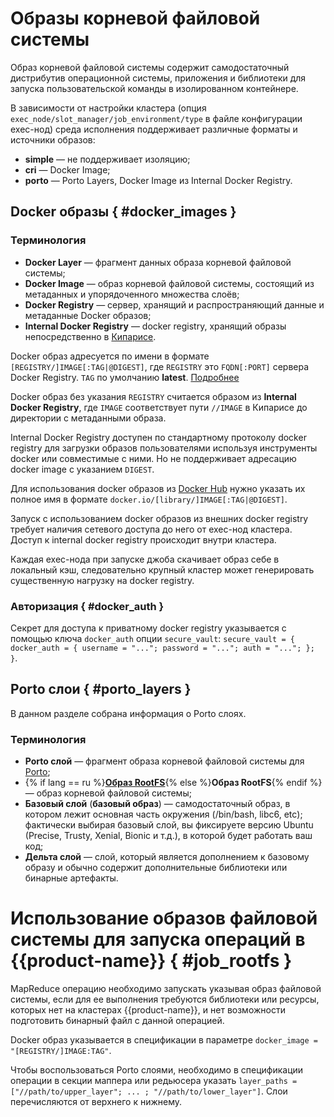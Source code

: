 # Образы корневой файловой системы

Образ корневой файловой системы содержит самодостаточный дистрибутив операционной системы, приложения и библиотеки для запуска пользовательской команды в изолированном контейнере.

В зависимости от настройки кластера (опция `exec_node/slot_manager/job_environment/type` в файле конфигурации exec-нод) среда исполнения поддерживает различные форматы и источники образов:
- **simple** — не поддерживает изоляцию;
- **cri** — Docker Image;
- **porto** — Porto Layers, Docker Image из Internal Docker Registry.

## Docker образы { #docker_images }

### Терминология

- **Docker Layer** — фрагмент данных образа корневой файловой системы;
- **Docker Image** — образ корневой файловой системы, состоящий из метаданных и упорядоченного множества слоёв;
- **Docker Registry** — сервер, хранящий и распространяющий данные и метаданные Docker образов;
- **Internal Docker Registry** — docker registry, хранящий образы непосредственно в [Кипарисе](../../../../user-guide/storage/cypress.md).

Docker образ адресуется по имени в формате `[REGISTRY/]IMAGE[:TAG|@DIGEST]`, где `REGISTRY` это `FQDN[:PORT]` сервера Docker Registry. `TAG` по умолчанию **latest**. [Подробнее](https://docs.docker.com/engine/reference/commandline/pull/)

Docker образ без указания `REGISTRY` считается образом из **Internal Docker Registry**, где `IMAGE` соответствует пути `//IMAGE` в Кипарисе до директории с метаданными образа.

Internal Docker Registry доступен по стандартному протоколу docker registry для загрузки образов пользователями используя инструменты docker или совместимые с ними. Но не поддерживает адресацию docker image с указанием `DIGEST`.

Для использования docker образов из [Docker Hub](https://hub.docker.com) нужно указать их полное имя в формате `docker.io/[library/]IMAGE[:TAG|@DIGEST]`.

Запуск с использованием docker образов из внешних docker registry требует наличия сетевого доступа до него от exec-нод кластера. Доступ к internal docker registry происходит внутри кластера.

Каждая exec-нода при запуске джоба скачивает образ себе в локальный кэш, следовательно крупный кластер может генерировать существенную нагрузку на docker registry.

### Авторизация { #docker_auth }

Секрет для доступа к приватному docker registry указывается с помощью ключа `docker_auth` опции `secure_vault`:
`secure_vault = { docker_auth = { username = "..."; password = "..."; auth = "..."; }; }`.

## Porto слои { #porto_layers }

В данном разделе собрана информация о Porto слоях.

### Терминология

- **Porto слой** — фрагмент образа корневой файловой системы для [Porto](https://github.com/ten-nancy/porto);
- {% if lang == ru %}**[Образ RootFS](http://wiki.rosalab.ru/ru/index.php/Образ_rootfs)**{% else %}**Образ RootFS**{% endif %} — образ корневой файловой системы;
- **Базовый слой** (**базовый образ**) — самодостаточный образ, в котором лежит основная часть окружения (/bin/bash, libc6, etc); фактически выбирая базовый слой, вы фиксируете версию Ubuntu (Precise, Trusty, Xenial, Bionic и т.д.), в которой будет работать ваш код;
- **Дельта слой** — слой, который является дополнением к базовому образу и обычно содержит дополнительные библиотеки или бинарные артефакты.

# Использование образов файловой системы для запуска операций в {{product-name}} { #job_rootfs }

MapReduce операцию необходимо запускать указывая образ файловой системы, если для ее выполнения требуются библиотеки или ресурсы, которых нет на кластерах {{product-name}}, и нет возможности подготовить бинарный файл с данной операцией.

Docker образ указывается в спецификации в параметре `docker_image = "[REGISTRY/]IMAGE:TAG"`.

Чтобы воспользоваться Porto слоями, необходимо в спецификации операции в секции маппера или редьюсера указать `layer_paths = ["//path/to/upper_layer"; ... ; "//path/to/lower_layer"]`. Слои перечисляются от верхнего к нижнему.
